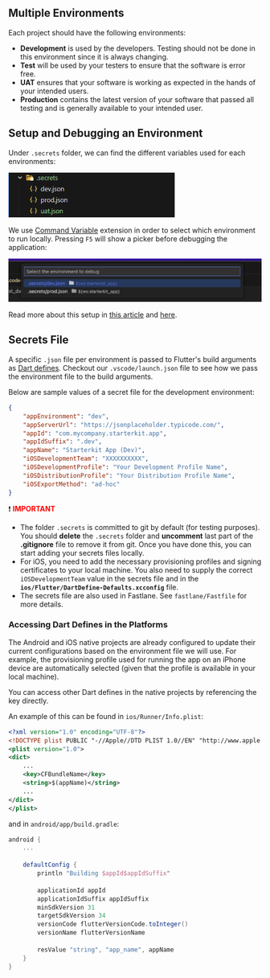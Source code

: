 ## Multiple Environments

Each project should have the following environments:

- **Development** is used by the developers. Testing should not be done in this environment since it is always changing.
- **Test** will be used by your testers to ensure that the software is error free.
- **UAT** ensures that your software is working as expected in the hands of your intended users.
- **Production** contains the latest version of your software that passed all testing and is generally available to your intended user.

## Setup and Debugging an Environment

Under `.secrets` folder, we can find the different variables used for each environments:

![image.png](../.attachments/environments.png)

We use [Command Variable](https://marketplace.visualstudio.com/items?itemName=rioj7.command-variable) extension in order to select which environment to run locally. Pressing `F5` will show a picker before debugging the application:

![image.png](../.attachments/environments_run.png)

Read more about this setup in [this article](https://itnext.io/flutter-3-7-and-a-new-way-of-defining-compile-time-variables-f63db8a4f6e2) and [here](https://medium.com/@dustincatap/app-environments-in-flutter-and-visual-studio-code-fd956daf9802).

## Secrets File

A specific `.json` file per environment is passed to Flutter's build arguments as [Dart defines](https://dartcode.org/docs/using-dart-define-in-flutter/). Checkout our `.vscode/launch.json` file to see how we pass the environment file to the build arguments.

Below are sample values of a secret file for the development environment:

```json
{
    "appEnvironment": "dev",
    "appServerUrl": "https://jsonplaceholder.typicode.com/",
    "appId": "com.mycompany.starterkit.app",
    "appIdSuffix": ".dev",
    "appName": "Starterkit App (Dev)",
    "iOSDevelopmentTeam": "XXXXXXXXXX",
    "iOSDevelopmentProfile": "Your Development Profile Name",
    "iOSDistributionProfile": "Your Distribution Profile Name",
    "iOSExportMethod": "ad-hoc"
}
```

:exclamation: **<span style="color: red">IMPORTANT</span>**

- The folder `.secrets` is committed to git by default (for testing purposes). You should **delete** the `.secrets` folder and  **uncomment** last part of the **.gitignore** file to remove it from git. Once you have done this, you can start adding your secrets files locally.
- For iOS, you need to add the necessary provisioning profiles and signing certificates to your local machine. You also need to supply the correct `iOSDevelopmentTeam` value in the secrets file and in the **`ios/Flutter/DartDefine-Defaults.xcconfig`** file.
- The secrets file are also used in Fastlane. See `fastlane/Fastfile` for more details.

### Accessing Dart Defines in the Platforms

The Android and iOS native projects are already configured to update their current configurations based on the environment file we will use. For example, the provisioning profile used for running the app on an iPhone device are automatically selected (given that the profile is available in your local machine).

You can access other Dart defines in the native projects by referencing the key directly. 

An example of this can be found in `ios/Runner/Info.plist`:

```xml
<?xml version="1.0" encoding="UTF-8"?>
<!DOCTYPE plist PUBLIC "-//Apple//DTD PLIST 1.0//EN" "http://www.apple.com/DTDs/PropertyList-1.0.dtd">
<plist version="1.0">
<dict>
    ...
	<key>CFBundleName</key>
	<string>$(appName)</string>
    ...
</dict>
</plist>
```

and in `android/app/build.gradle`:

```groovy
android {
    ...

    defaultConfig {
        println "Building $appId$appIdSuffix"

        applicationId appId
        applicationIdSuffix appIdSuffix
        minSdkVersion 31
        targetSdkVersion 34
        versionCode flutterVersionCode.toInteger()
        versionName flutterVersionName

        resValue "string", "app_name", appName
    }
}
```